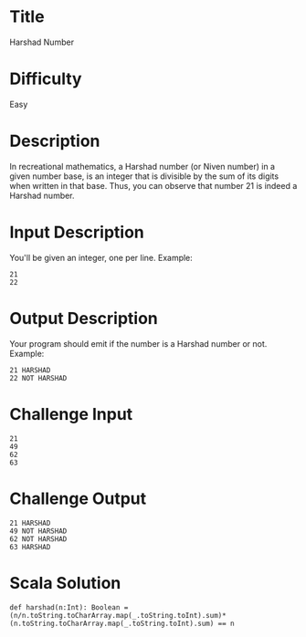 # Title

Harshad Number 

# Difficulty

Easy

# Description

In recreational mathematics, a Harshad number (or Niven number) in a given number base, is an integer that is divisible by the sum of its digits when written in that base. Thus, you can observe that number 21 is indeed a Harshad number.

# Input Description

You'll be given an integer, one per line. Example:

    21
    22

# Output Description

Your program should emit if the number is a Harshad number or not. Example:

    21 HARSHAD
    22 NOT HARSHAD

# Challenge Input

    21
    49
    62
    63

# Challenge Output

    21 HARSHAD 
    49 NOT HARSHAD
    62 NOT HARSHAD
    63 HARSHAD

# Scala Solution

    def harshad(n:Int): Boolean = (n/n.toString.toCharArray.map(_.toString.toInt).sum)*(n.toString.toCharArray.map(_.toString.toInt).sum) == n
